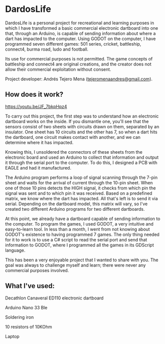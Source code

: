# DardosLife
DardosLife is a personal project for recreational and learning purposes in which I have transformed a basic commercial electronic dartboard into one that, 
through an Arduino, is capable of sending information about where a dart has impacted to the computer. Using GODOT on the computer, I have programmed seven different games: 
501 series, cricket, battleship, connect4, burma road, ludo and football. 

Its use for commercial purposes is not permitted. 
The game concepts of battleship and connect4 are original creations, and the creator does not allow their commercial exploitation without consent. 

Project developer: Andrés Tejero Mena (tejeromenaandres@gmail.com).

## How does it work?
https://youtu.be/JF_7bkpHpz4

To carry out this project, the first step was to understand how an electronic dartboard works on the inside. If you dismantle one, you'll see that the sensors consist of two sheets with circuits drawn on them, separated by an insulator. One sheet has 10 circuits and the other has 7, so when a dart hits the dartboard, one circuit makes contact with another, and we can determine where it has impacted.

Knowing this, I unsoldered the connectors of these sheets from the electronic board and used an Arduino to collect that information and output it through the serial port to the computer.
To do this, I designed a PCB with EAGLE and had it manufactured.

The Arduino program performs a loop of signal scanning through the 7-pin sheet and waits for the arrival of current through the 10-pin sheet. When one of those 10 pins detects the HIGH signal, it checks from which pin the signal was sent and to which pin it was received. Based on a predefined matrix, we know where the dart has impacted. All that's left is to send it via serial. Depending on the dartboard model, this matrix will vary, so I've created two different Arduino programs for two different dartboards.

At this point, we already have a dartboard capable of sending information to the computer. To program the games, I used GODOT, a very intuitive and easy-to-learn tool. In less than a month, I went from not knowing about GODOT's existence to having programmed 7 games. The only thing needed for it to work is to use a C# script to read the serial port and send that information to GODOT, where I programmed all the games in its GDScript language.

This has been a very enjoyable project that I wanted to share with you. The goal was always to challenge myself and learn; there were never any commercial purposes involved.
## What I've used:
Decathlon Canaveral ED110 electronic dartboard

Arduino Nano 33 Ble

Soldering iron

10 resistors of 10KOhm

Laptop
